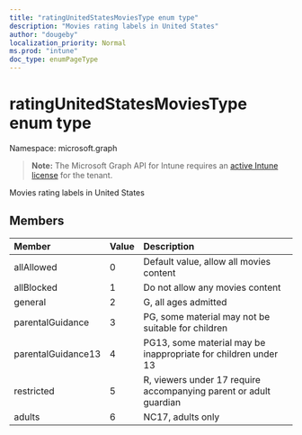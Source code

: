 ```yaml
---
title: "ratingUnitedStatesMoviesType enum type"
description: "Movies rating labels in United States"
author: "dougeby"
localization_priority: Normal
ms.prod: "intune"
doc_type: enumPageType
---
```


# ratingUnitedStatesMoviesType enum type

Namespace: microsoft.graph

> **Note:** The Microsoft Graph API for Intune requires an [active Intune license](https://go.microsoft.com/fwlink/?linkid=839381) for the tenant.

Movies rating labels in United States

## Members
|Member|Value|Description|
|:---|:---|:---|
|allAllowed|0|Default value, allow all movies content|
|allBlocked|1|Do not allow any movies content|
|general|2|G, all ages admitted|
|parentalGuidance|3|PG, some material may not be suitable for children|
|parentalGuidance13|4|PG13, some material may be inappropriate for children under 13|
|restricted|5|R, viewers under 17 require accompanying parent or adult guardian|
|adults|6|NC17, adults only|









